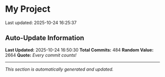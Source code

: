 # My Project


Last updated: 2025-10-24 16:25:37











































































































































































































































































































































































































































































































































































































































































































































































































































































































## Auto-Update Information

**Last Updated:** 2025-10-24 16:50:30
**Total Commits:** 484
**Random Value:** 2664
**Quote:** _Every commit counts!_

---
_This section is automatically generated and updated._